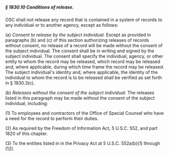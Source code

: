 ##### § 1830.10 Conditions of release. #####

OSC shall not release any record that is contained in a system of records to any individual or to another agency, except as follows:

(a) *Consent to release by the subject individual.* Except as provided in paragraphs (b) and (c) of this section authorizing releases of records without consent, no release of a record will be made without the consent of the subject individual. The consent shall be in writing and signed by the subject individual. The consent shall specify the individual, agency, or other entity to whom the record may be released, which record may be released and, where applicable, during which time frame the record may be released. The subject individual's identity and, where applicable, the identity of the individual to whom the record is to be released shall be verified as set forth in § 1830.3(c).

(b) *Releases without the consent of the subject individual.* The releases listed in this paragraph may be made without the consent of the subject individual, including:

(1) To employees and contractors of the Office of Special Counsel who have a need for the record to perform their duties.

(2) As required by the Freedom of Information Act, 5 U.S.C. 552, and part 1820 of this chapter.

(3) To the entities listed in in the Privacy Act at 5 U.S.C. 552a(b)(1) through (12).